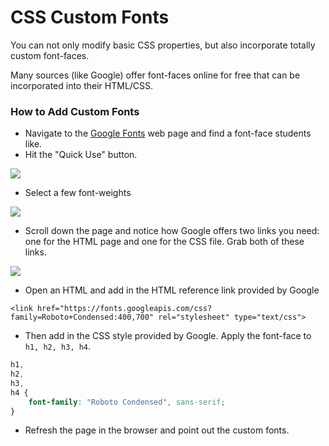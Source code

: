 # CSS Custom Fonts

You can not only modify basic CSS properties, but also incorporate totally custom font-faces.

Many sources \(like Google\) offer font-faces online for free that can be incorporated into their HTML/CSS.

### How to Add Custom Fonts

* Navigate to the [Google Fonts](https://www.google.com/fonts) web page and find a font-face students like.
* Hit the "Quick Use" button.

![](../../../.gitbook/assets/2-googlefonts_1.png)

* Select a few font-weights

![](../../../.gitbook/assets/2-googlefonts_2.png)

* Scroll down the page and notice how Google offers two links you need: one for the HTML page and one for the CSS file. Grab both of these links.

![](../../../.gitbook/assets/2-googlefonts_3.png)

* Open an HTML and add in the HTML reference link provided by Google

```markup
<link href="https://fonts.googleapis.com/css?family=Roboto+Condensed:400,700" rel="stylesheet" type="text/css">
```

* Then add in the CSS style provided by Google. Apply the font-face to `h1, h2, h3, h4`.

```css
h1,
h2,
h3,
h4 { 
    font-family: "Roboto Condensed", sans-serif; 
}
```

* Refresh the page in the browser and point out the custom fonts.

